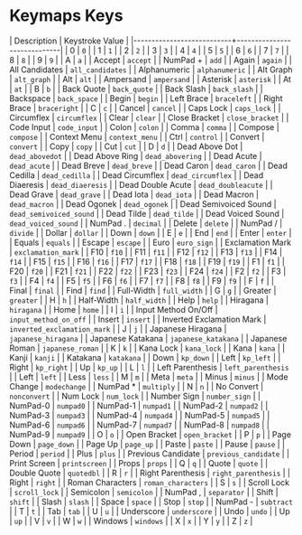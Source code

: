 # Keymaps Keys

|               Description |             Keystroke Value |
|---------------------------+-----------------------------|
|                         0 |                         `0` |
|                         1 |                         `1` |
|                         2 |                         `2` |
|                         3 |                         `3` |
|                         4 |                         `4` |
|                         5 |                         `5` |
|                         6 |                         `6` |
|                         7 |                         `7` |
|                         8 |                         `8` |
|                         9 |                         `9` |
|                         A |                         `a` |
|                    Accept |                    `accept` |
|                  NumPad + |                       `add` |
|                     Again |                     `again` |
|            All Candidates |            `all_candidates` |
|              Alphanumeric |              `alphanumeric` |
|                 Alt Graph |                 `alt_graph` |
|                       Alt |                       `alt` |
|                 Ampersand |                 `ampersand` |
|                  Asterisk |                  `asterisk` |
|                        At |                        `at` |
|                         B |                         `b` |
|                Back Quote |                `back_quote` |
|                Back Slash |                `back_slash` |
|                 Backspace |                `back_space` |
|                     Begin |                     `begin` |
|                Left Brace |                 `braceleft` |
|               Right Brace |                `braceright` |
|                         C |                         `c` |
|                    Cancel |                    `cancel` |
|                 Caps Lock |                 `caps_lock` |
|                Circumflex |                `circumflex` |
|                     Clear |                     `clear` |
|             Close Bracket |             `close_bracket` |
|                Code Input |                `code_input` |
|                     Colon |                     `colon` |
|                     Comma |                     `comma` |
|                   Compose |                   `compose` |
|              Context Menu |              `context_menu` |
|                      Ctrl |                   `control` |
|                   Convert |                   `convert` |
|                      Copy |                      `copy` |
|                       Cut |                       `cut` |
|                         D |                         `d` |
|            Dead Above Dot |             `dead_abovedot` |
|           Dead Above Ring |            `dead_abovering` |
|                Dead Acute |                `dead_acute` |
|                Dead Breve |                `dead_breve` |
|                Dead Caron |                `dead_caron` |
|              Dead Cedilla |              `dead_cedilla` |
|           Dead Circumflex |           `dead_circumflex` |
|            Dead Diaeresis |            `dead_diaeresis` |
|         Dead Double Acute |          `dead_doubleacute` |
|                Dead Grave |                `dead_grave` |
|                 Dead Iota |                 `dead_iota` |
|               Dead Macron |               `dead_macron` |
|               Dead Ogonek |               `dead_ogonek` |
|     Dead Semivoiced Sound |     `dead_semivoiced_sound` |
|                Dead Tilde |                `dead_tilde` |
|         Dead Voiced Sound |         `dead_voiced_sound` |
|                  NumPad . |                   `decimal` |
|                    Delete |                    `delete` |
|                  NumPad / |                    `divide` |
|                    Dollar |                    `dollar` |
|                      Down |                      `down` |
|                         E |                         `e` |
|                       End |                       `end` |
|                     Enter |                     `enter` |
|                    Equals |                    `equals` |
|                    Escape |                    `escape` |
|                      Euro |                 `euro_sign` |
|          Exclamation Mark |          `exclamation_mark` |
|                       F10 |                       `f10` |
|                       F11 |                       `f11` |
|                       F12 |                       `f12` |
|                       F13 |                       `f13` |
|                       F14 |                       `f14` |
|                       F15 |                       `f15` |
|                       F16 |                       `f16` |
|                       F17 |                       `f17` |
|                       F18 |                       `f18` |
|                       F19 |                       `f19` |
|                        F1 |                        `f1` |
|                       F20 |                       `f20` |
|                       F21 |                       `f21` |
|                       F22 |                       `f22` |
|                       F23 |                       `f23` |
|                       F24 |                       `f24` |
|                        F2 |                        `f2` |
|                        F3 |                        `f3` |
|                        F4 |                        `f4` |
|                        F5 |                        `f5` |
|                        F6 |                        `f6` |
|                        F7 |                        `f7` |
|                        F8 |                        `f8` |
|                        F9 |                        `f9` |
|                         F |                         `f` |
|                     Final |                     `final` |
|                      Find |                      `find` |
|                Full-Width |                `full_width` |
|                         G |                         `g` |
|                   Greater |                   `greater` |
|                         H |                         `h` |
|                Half-Width |                `half_width` |
|                      Help |                      `help` |
|                  Hiragana |                  `hiragana` |
|                      Home |                      `home` |
|                         I |                         `i` |
|       Input Method On/Off |       `input_method_on_off` |
|                    Insert |                    `insert` |
| Inverted Exclamation Mark | `inverted_exclamation_mark` |
|                         J |                         `j` |
|         Japanese Hiragana |         `japanese_hiragana` |
|         Japanese Katakana |         `japanese_katakana` |
|            Japanese Roman |            `japanese_roman` |
|                         K |                         `k` |
|                 Kana Lock |                 `kana_lock` |
|                      Kana |                      `kana` |
|                     Kanji |                     `kanji` |
|                  Katakana |                  `katakana` |
|                      Down |                   `kp_down` |
|                      Left |                   `kp_left` |
|                     Right |                  `kp_right` |
|                        Up |                     `kp_up` |
|                         L |                         `l` |
|          Left Parenthesis |          `left_parenthesis` |
|                      Left |                      `left` |
|                      Less |                      `less` |
|                         M |                         `m` |
|                      Meta |                      `meta` |
|                     Minus |                     `minus` |
|               Mode Change |                `modechange` |
|                  NumPad * |                  `multiply` |
|                         N |                         `n` |
|                No Convert |                `nonconvert` |
|                  Num Lock |                  `num_lock` |
|               Number Sign |               `number_sign` |
|                  NumPad-0 |                   `numpad0` |
|                  NumPad-1 |                   `numpad1` |
|                  NumPad-2 |                   `numpad2` |
|                  NumPad-3 |                   `numpad3` |
|                  NumPad-4 |                   `numpad4` |
|                  NumPad-5 |                   `numpad5` |
|                  NumPad-6 |                   `numpad6` |
|                  NumPad-7 |                   `numpad7` |
|                  NumPad-8 |                   `numpad8` |
|                  NumPad-9 |                   `numpad9` |
|                         O |                         `o` |
|              Open Bracket |              `open_bracket` |
|                         P |                         `p` |
|                 Page Down |                 `page_down` |
|                   Page Up |                   `page_up` |
|                     Paste |                     `paste` |
|                     Pause |                     `pause` |
|                    Period |                    `period` |
|                      Plus |                      `plus` |
|        Previous Candidate |        `previous_candidate` |
|              Print Screen |               `printscreen` |
|                     Props |                     `props` |
|                         Q |                         `q` |
|                     Quote |                     `quote` |
|              Double Quote |                  `quotedbl` |
|                         R |                         `r` |
|         Right Parenthesis |         `right_parenthesis` |
|                     Right |                     `right` |
|          Roman Characters |          `roman_characters` |
|                         S |                         `s` |
|               Scroll Lock |               `scroll_lock` |
|                 Semicolon |                 `semicolon` |
|                  NumPad , |                 `separator` |
|                     Shift |                     `shift` |
|                     Slash |                     `slash` |
|                     Space |                     `space` |
|                      Stop |                      `stop` |
|                  NumPad - |                  `subtract` |
|                         T |                         `t` |
|                       Tab |                       `tab` |
|                         U |                         `u` |
|                Underscore |                `underscore` |
|                      Undo |                      `undo` |
|                        Up |                        `up` |
|                         V |                         `v` |
|                         W |                         `w` |
|                   Windows |                   `windows` |
|                         X |                         `x` |
|                         Y |                         `y` |
|                         Z |                         `z` |